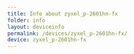 ```yaml
---
title: Info about zyxel_p-2601hn-fx
folder: info
layout: deviceinfo
permalink: /devices/zyxel_p-2601hn-fx/
device: zyxel_p-2601hn-fx
---
```

